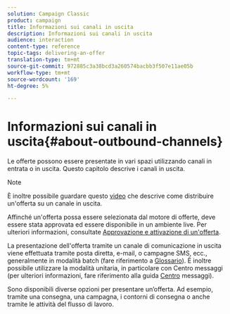 ```yaml
---
solution: Campaign Classic
product: campaign
title: Informazioni sui canali in uscita
description: Informazioni sui canali in uscita
audience: interaction
content-type: reference
topic-tags: delivering-an-offer
translation-type: tm+mt
source-git-commit: 972885c3a38bcd3a260574bacbb3f507e11ae05b
workflow-type: tm+mt
source-wordcount: '169'
ht-degree: 5%

---
```



# Informazioni sui canali in uscita{#about-outbound-channels}

Le offerte possono essere presentate in vari spazi utilizzando canali in entrata o in uscita. Questo capitolo descrive i canali in uscita.

>[!NOTE]
>
>È inoltre possibile guardare questo [video](https://helpx.adobe.com/campaign/classic/how-to/deliver-an-offer-on-outbound-channel-in-acv6.html?playlist=/ccx/v1/collection/product/campaign/classic/segment/digital-marketers/explevel/intermediate/applaunch/get-started/collection.ccx.js&amp;ref=helpx.adobe.com) che descrive come distribuire un&#39;offerta su un canale in uscita.

Affinché un&#39;offerta possa essere selezionata dal motore di offerte, deve essere stata approvata ed essere disponibile in un ambiente live. Per ulteriori informazioni, consultate [Approvazione e attivazione di un&#39;offerta](../../interaction/using/approving-and-activating-an-offer.md).

La presentazione dell&#39;offerta tramite un canale di comunicazione in uscita viene effettuata tramite posta diretta, e-mail, o campagne SMS, ecc., generalmente in modalità batch (fare riferimento a [Glossario](../../interaction/using/glossary.md)). È inoltre possibile utilizzare la modalità unitaria, in particolare con Centro messaggi (per ulteriori informazioni, fare riferimento alla guida [Centro](../../message-center/using/about-transactional-messaging.md) messaggi).

Sono disponibili diverse opzioni per presentare un’offerta. Ad esempio, tramite una consegna, una campagna, i contorni di consegna o anche tramite le attività del flusso di lavoro.
